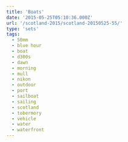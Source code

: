 ```yaml
---
title: 'Boats'
date: '2015-05-25T05:10:36.000Z'
url: '/scotland-2015/scotland-20150525-55/'
type: 'sets'
tags:
  - 50mm
  - blue hour
  - boat
  - d300s
  - dawn
  - morning
  - mull
  - nikon
  - outdoor
  - port
  - sailboat
  - sailing
  - scotland
  - tobermory
  - vehicle
  - water
  - waterfront
---
```

